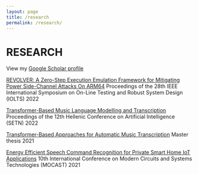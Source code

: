 ```yaml
---
layout: page
title: /research
permalink: /research/
---
```


# RESEARCH

View my [Google Scholar profile](https://scholar.google.com/citations?user=tmjW7pcAAAAJ)

[REVOLVER: A Zero-Step Execution Emulation Framework for Mitigating Power Side-Channel Attacks On ARM64](https://ieeexplore.ieee.org/abstract/document/9897425)
Proceedings of the 28th IEEE International Symposium on On-Line Testing and Robust System Design (IOLTS)
2022

[Transformer-Based Music Language Modelling and Transcription](https://dl.acm.org/doi/abs/10.1145/3549737.3549754)
Proceedings of the 12th Hellenic Conference on Artificial Intelligence (SETN)
2022

[Transformer-Based Approaches for Automatic Music Transcription](https://www.cs.uoi.gr/wp-content/uploads/publications/MT-2021-18.pdf)
Master thesis
2021


[Energy Efficient Speech Command Recognition for Private Smart Home IoT Applications](https://ieeexplore.ieee.org/abstract/document/9493392)
10th International Conference on Modern Circuits and Systems Technologies (MOCAST)
2021
<!-- [notes](/blog/research-notes/2021-11-30_mocast2021_notes)-->
